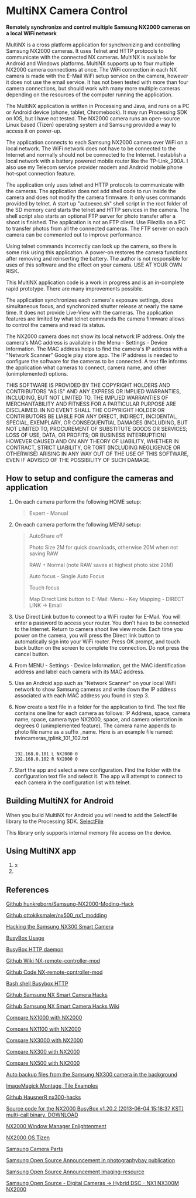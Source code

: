 # MultiNX Camera Control

 __Remotely synchronize and control multiple Samsung NX2000 cameras on a local WiFi network__

 MultiNX is a cross platform application for synchronizing and controlling Samsung NX2000 cameras. It uses Telnet and HTTP protocols to communicate with the connected NX cameras. MultiNX is available for Android and Windows platforms.  MultiNX supports up to four multiple NX2000 camera connections at once. The WiFi connection in each NX camera is made with the E-Mail WiFi setup service on the camera, however it does not use the email service. It has not been tested with more than four camera connections, but should work with many more multiple cameras depending on the resources of the computer running the application.

 The MultiNX application is written in Processing and Java, and runs on a PC or Android device (phone, tablet, Chromebook). It may run Processing SDK on IOS, but I have not tested. The NX2000 camera runs an open-source Linux based (Tizen) operating system and Samsung provided a way to access it on power-up. 
 
 The application connects to each Samsung NX2000 camera over WiFi on a local network. The WiFi network does not have to be connected to the Internet and normally should not be connected to the Internet. I establish a local network with a battery powered mobile router like the TP-Link_290A. I also use my Telecom service provider modem and Android mobile phone hot-spot connection feature. 
 
 The application only uses telnet and HTTP protocols to communicate with the cameras. The application does not add shell code to run inside the camera and does not modify the camera firmware. It only uses commands provided by telnet. A start up "autoexec.sh" shell script in the root folder of the SD memory card starts the telnet and HTTP services in the camera. The shell script also starts an optional FTP server for photo transfer after a shoot is finished. The application is not an FTP client. Use Filezilla on a PC to transfer photos from all the connected cameras. The FTP server on each camera can be commented out to improve performance.
 
 Using telnet commands incorrectly can lock up the camera, so there is some risk using this application. A power-on restores the camera functions after removing and reinserting the battery. The author is not responsible for uses of this software and the effect on your camera. USE AT YOUR OWN RISK.
 
 This MultiNX application code is a work in progress and is an in-complete rapid prototype. There are many improvements possible.
 
 The application synchronizes each camera's exposure settings, does simultaneous focus, and synchronized shutter release at nearly the same time. It does not provide Live-View with the cameras. The application features are limited by what telnet commands the camera firmware allows to control the camera and read its status.

 The NX2000 camera does not show its local network IP address. Only the camera's MAC address is available in the Menu - Settings - Device Information. The MAC address helps to find the camera's IP address with a "Network Scanner" Google play store app. The IP address is needed to configure the software for the cameras to be connected. A text file informs the application what cameras to connect, camera name, and other (unimplemented) options.

 THIS SOFTWARE IS PROVIDED BY THE COPYRIGHT HOLDERS AND CONTRIBUTORS "AS IS" AND ANY EXPRESS OR IMPLIED WARRANTIES, INCLUDING, BUT NOT LIMITED TO, THE IMPLIED WARRANTIES OF MERCHANTABILITY AND FITNESS FOR A PARTICULAR PURPOSE ARE DISCLAIMED. IN NO EVENT SHALL THE COPYRIGHT HOLDER OR CONTRIBUTORS BE LIABLE FOR ANY DIRECT, INDIRECT, INCIDENTAL, SPECIAL, EXEMPLARY, OR CONSEQUENTIAL DAMAGES (INCLUDING, BUT NOT LIMITED TO, PROCUREMENT OF SUBSTITUTE GOODS OR SERVICES; LOSS OF USE, DATA, OR PROFITS; OR BUSINESS INTERRUPTION) HOWEVER CAUSED AND ON ANY THEORY OF LIABILITY, WHETHER IN CONTRACT, STRICT LIABILITY, OR TORT (INCLUDING NEGLIGENCE OR OTHERWISE) ARISING IN ANY WAY OUT OF THE USE OF THIS SOFTWARE, EVEN IF ADVISED OF THE POSSIBILITY OF SUCH DAMAGE.
 


## How to setup and configure the cameras and application

1. On each camera perform the following HOME setup:
	
	> Expert - Manual 
	
2. On each camera perform the following MENU setup:
	
	> AutoShare off
	> 
	> Photo Size 2M for quick downloads, otherwise 20M when not saving RAW
	>
	> RAW + Normal (note RAW saves at highest photo size 20M)
	> 
	> Auto focus - Single Auto Focus
	> 
	> Touch focus
	> 
	> Map Direct Link button to E-Mail: Menu - Key Mapping - DIRECT LINK -> Email
	
3. Use Direct Link button to connect to a WiFi router for E-Mail. You will enter a password to access your router. You don't have to be connected to the Internet. Return to camera shoot live view mode. Each time you power on the camera, you will press the Direct link button to automatically sign into your WiFi router. Press OK prompt, and touch back button on the screen to complete the connection. Do not press the cancel button.
	
4. From MENU - Settings - Device Information, get the MAC identification address and label each camera with its MAC address.
	
5. Use an Android app such as "Network Scanner" on your local WiFi network to show Samsung cameras and write down the IP address associated with each MAC address you found in step 3.
	
6. Now create a text file in a folder for the application to find. The text file contains one line for each camera as follows: IP Address, space, camera name, space, camera type NX2000, space, and camera orientation in degrees 0 (unimplemented feature). The camera name appends to photo file name as a suffix _name.
	Here is an example file named: twincameras_tplink_101_102.txt
	
	```
	
	192.168.0.101 L NX2000 0 
	192.168.0.102 R NX2000 0 
	
	```
	
7. Start the app and select a new configuration. Find the folder with the configuration text file and select it.
	The app will attempt to connect to each camera in the configuration list with telnet.

## Building MultiNX for Android

When you build MultiNX for Android you will need to add the SelectFile library to the Processing SDK.
[SelectFile](https://andrusiv.com/android-select-file/)

This library only supports internal memory file access on the device.

## Using MultiNX app

1. x
2. 

## References

[Github hunkreborn/Samsung-NX2000-Moding-Hack](https://github.com/hunkreborn/Samsung-NX2000-Moding-Hack)

[Github ottokiksmaler/nx500_nx1_modding](https://github.com/ottokiksmaler/nx500_nx1_modding)

[Hacking the Samsung NX300 Smart Camera](https://op-co.de/blog/posts/hacking_the_nx300/)

[BusyBox Usage](https://busybox.net/downloads/BusyBox.html)

[BusyBox HTTP daemon](https://oldwiki.archive.openwrt.org/doc/howto/http.httpd)

[Github Wiki NX-remote-controller-mod](https://mewlips.github.io/nx-remote-controller-mod/)

[Github Code NX-remote-controller-mod](https://github.com/mewlips/nx-remote-controller-mod)

[Bash shell Busybox HTTP](https://www.geekyhacker.com/2018/06/03/bash-shell-cgi-http-server-using-busybox/)

[Github Samsung NX Smart Camera Hacks](https://github.com/ge0rg/samsung-nx-hacks)

[Github Samsung NX Smart Camera Hacks Wiki](https://github.com/ge0rg/samsung-nx-hacks/wiki/WebBrowser)

[Compare NX1000 with NX2000](https://cameradecision.com/compare/Samsung-NX1000-vs-Samsung-NX2000)

[Compare NX1100 with NX2000](https://cameradecision.com/compare/Samsung-NX1100-vs-Samsung-NX2000)

[Compare NX3000 with NX2000](https://cameradecision.com/compare/Samsung-NX3000-vs-Samsung-NX2000)

[Compare NX300 with NX2000](https://cameradecision.com/compare/Samsung-NX300-vs-Samsung-NX2000)

[Compare NX500 with NX2000](https://cameradecision.com/compare/Samsung-NX500-vs-Samsung-NX2000)

[Auto backup files from the Samsung NX300 camera in the background](https://lemmster.de/auto-backup-from-nx300-via-ftp.html)

[ImageMagick Montage, Tile Examples](https://legacy.imagemagick.org/Usage/montage/#tile)

[Github HausnerR nx300-hacks](https://github.com/HausnerR/nx300-hacks)

[Source code for the NX2000 BusyBox v1.20.2 (2013-06-04 15:18:37 KST) multi-call binary. DOWNLOAD](https://busybox.net/downloads/busybox-1.20.2.tar.bz2)

[NX2000 Window Manager Enlightenment](https://www.enlightenment.org/)

[NX2000 OS Tizen](https://www.tizen.org/)

[Samsung Camera Parts](http://samsungparts.com/)

[Samsung Open Source Announcement in photographybay publication](https://photographybay.com/2013/05/25/samsung-nx2000-and-nx300-code-released-as-open-source/)

[Samsung Open Source Announcement imaging-resource ](https://www.imaging-resource.com/news/2013/05/28/redesign-your-own-camera-samsung-nx300-nx2000-source-code-released)

[Samsung Open Source - Digital Cameras -> Hybrid DSC - NX1 NX300M NX2000 ](https://opensource.samsung.com/main)


